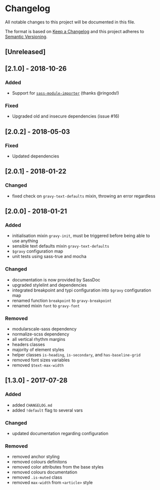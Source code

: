 # Changelog

All notable changes to this project will be documented in this file.

The format is based on [Keep a Changelog](http://keepachangelog.com/en/1.0.0/)
and this project adheres to [Semantic Versioning](http://semver.org/spec/v2.0.0.html).


## [Unreleased]


## [2.1.0] - 2018-10-26
### Added

- Support for [`sass-module-importer`](https://github.com/lucasmotta/sass-module-importer) (thanks @ringods!)

### Fixed

- Upgraded old and insecure dependencies (issue #16)

## [2.0.2] - 2018-05-03

### Fixed

- Updated dependencies

## [2.0.1] - 2018-01-22

### Changed

- fixed check on `gravy-text-defaults` mixin, throwing an error regardless

## [2.0.0] - 2018-01-21

### Added

- initialisation mixin `gravy-init`, must be triggered before being able to use anything
- sensible text defaults mixin `gravy-text-defaults`
- `$gravy` configuration map
- unit tests using sass-true and mocha

### Changed

- documentation is now provided by SassDoc
- upgraded stylelint and dependencies
- integrated breakpoint and typi configuration into `$gravy` configuration map
- renamed function `breakpoint` to `gravy-breakpoint`
- renamed mixin `font` to `gravy-font`

### Removed

- modularscale-sass dependency
- normalize-scss dependency
- all vertical rhythm margins
- headers classes
- majority of element styles
- helper classes `is-heading`, `is-secondary`, and `has-baseline-grid`
- removed font sizes variables
- removed `$text-max-width`

## [1.3.0] - 2017-07-28

### Added

- added `CHANGELOG.md`
- added `!default` flag to several vars

### Changed

- updated documentation regarding configuration

### Removed

- removed anchor styling
- removed colours definitons
- removed color attributes from the base styles
- removed colours documentation
- removed `.is-muted` class
- removed `max-width` from `<article>` style
